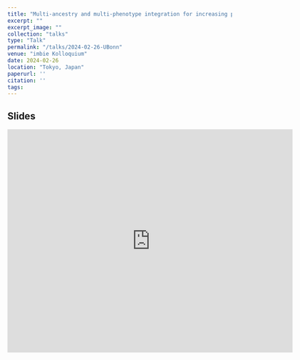 ```yaml
---
title: "Multi-ancestry and multi-phenotype integration for increasing power in polygenic prediction"
excerpt: ""
excerpt_image: ""
collection: "talks"
type: "Talk"
permalink: "/talks/2024-02-26-UBonn"
venue: "imbie Kolloquium"
date: 2024-02-26
location: "Tokyo, Japan"
paperurl: ''
citation: ''
tags:
---
```


## Slides

<iframe src="https://docs.google.com/presentation/d/e/2PACX-1vSOiaGFQgIWDJj5kBF-ysaXtNEu12z7cNlwB5k3g7d2DfGHW62Wchncj2t9C0Jxa4t4NxmvXFPrbS3V/embed?start=false&loop=true&delayms=3000" frameborder="0" width="640" height="500" allowfullscreen="true" mozallowfullscreen="true" webkitallowfullscreen="true"></iframe>

